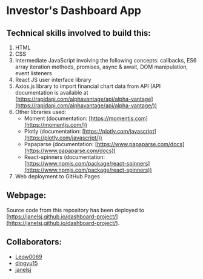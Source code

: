 # Investor's Dashboard App

## Technical skills involved to build this:
1. HTML
1. CSS
1. Intermediate JavaScript involving the following concepts: callbacks, ES6 array iteration methods, promises, async & await, DOM manipulation, event listeners
1. React JS user interface library
1. Axios.js library to import financial chart data from API (API documentation is available at [https://rapidapi.com/alphavantage/api/alpha-vantage](https://rapidapi.com/alphavantage/api/alpha-vantage/))
1. Other libraries used:
    - Moment (documentation: [https://momentjs.com](https://momentjs.com/))
    - Plotly (documentation: [https://plotly.com/javascript](https://plotly.com/javascript/))
    - Papaparse (documentation: [https://www.papaparse.com/docs](https://www.papaparse.com/docs))
    - React-spinners (documentation: [https://www.npmjs.com/package/react-spinners](https://www.npmjs.com/package/react-spinners))
1. Web deployment to GitHub Pages


## Webpage:
Source code from this repository has been deployed to [https://janelsj.github.io/dashboard-project/](https://janelsj.github.io/dashboard-project/).

## Collaborators:
- [Leow0069](https://github.com/Leow0069)
- [dingyu15](https://github.com/dingyu15)
- [janelsj](https://github.com/janelsj)